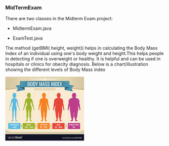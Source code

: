 ### MidTermExam
There are two classes in the Midterm Exam project:

- MidtermExam.java

- ExamTest.java


The method (getBMI( height, weight)) helps in calculating the Body Mass Index of an individual using one's body weight and height.This helps people in detecting if one is overweight or healthy. It is helpful and can be used in hospitals or clinics for obecity diagnosis. Below is a chart/illustration showing the different levels of Body Mass index

![BMI image](BMI.jpg)
